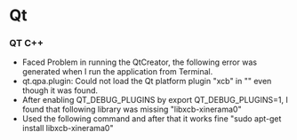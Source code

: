 # Qt

### QT C++
* Faced Problem in running the QtCreator, the following error was generated when I run the application from Terminal.
* qt.qpa.plugin: Could not load the Qt platform plugin "xcb" in "" even though it was found.
* After enabling QT_DEBUG_PLUGINS by export QT_DEBUG_PLUGINS=1, I found that following library was missing "libxcb-xinerama0"
* Used the following command and after that it works fine "sudo apt-get install libxcb-xinerama0"
